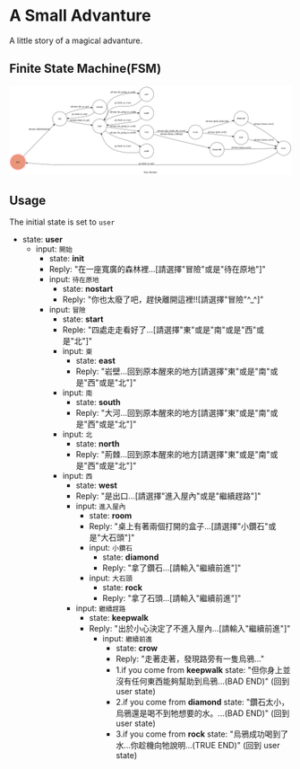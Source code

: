 # A Small Advanture
A little story of a magical advanture.
## Finite State Machine(FSM)
![fsm](https://github.com/shaohey0930/computation_theory_project/blob/master/fsm.png)
## Usage
The initial state is set to `user`  
- state: **user**  
    - input: `開始`
        - state: **init**
        - Reply: "在一座寬廣的森林裡...[請選擇"冒險"或是"待在原地"]"  
        - input: `待在原地`
            - state: **nostart**  
            - Reply: "你也太廢了吧，趕快離開這裡!![請選擇"冒險"^_^]"
        - input: `冒險`
            - state: **start**
            - Reple: "四處走走看好了...[請選擇"東"或是"南"或是"西"或是"北"]"
            - input: `東`
                - state: **east**
                - Reply: "岩壁...回到原本醒來的地方[請選擇"東"或是"南"或是"西"或是"北"]"
            - input: `南`
                - state: **south**
                - Reply: "大河...回到原本醒來的地方[請選擇"東"或是"南"或是"西"或是"北"]"
            - input: `北`
                - state: **north**
                - Reply: "荊棘...回到原本醒來的地方[請選擇"東"或是"南"或是"西"或是"北"]"
            - input: `西`
                - state: **west**
                - Reply: "是出口...[請選擇"進入屋內"或是"繼續趕路"]"
                - input: `進入屋內`
                    - state: **room**
                    - Reply: "桌上有著兩個打開的盒子...[請選擇"小鑽石"或是"大石頭"]"
                    - input: `小鑽石`
                        - state: **diamond**
                        - Reply: "拿了鑽石...[請輸入"繼續前進"]"
                    - input: `大石頭`
                        - state: **rock**
                        - Reply: "拿了石頭...[請輸入"繼續前進"]"
                - input: `繼續趕路`
                    - state: **keepwalk**
                    - Reply: "出於小心決定了不進入屋內...[請輸入"繼續前進"]"
                        - input: `繼續前進`
                            - state: **crow**
                            - Reply: "走著走著，發現路旁有一隻烏鴉..."
                            - 1.if you come from **keepwalk** state: "但你身上並沒有任何東西能夠幫助到烏鴉...(BAD END)" (回到 user state)
                            - 2.if you come from **diamond** state: "鑽石太小，烏鴉還是喝不到牠想要的水。...(BAD END)" (回到 user state)
                            - 3.if you come from **rock** state: "烏鴉成功喝到了水...你趁機向牠說明...(TRUE END)" (回到 user state)
                        